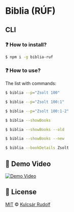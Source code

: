 # Biblia (RÚF)

## CLI

### ❓ How to install?

```bash
$ npm i -g biblia-ruf
```

### ❓ How to use?

The list with commands:

```bash
$ biblia --p="Zsolt 100"
```

```bash
$ biblia --p="Zsolt 100:1"
```

```bash
$ biblia --p="Zsolt 100:1-2"
```

```bash
$ biblia --showBooks
```

```bash
$ biblia --showBooks --old
```

```bash
$ biblia --showBooks --new
```

```bash
$ biblia --bookDetails Zsolt
```

## 🎥 Demo Video

[![Demo Video](https://img.youtube.com/vi/99baGzaIYWE/0.jpg)](https://www.youtube.com/watch?v=99baGzaIYWE)

## 📜 License

[MIT][license] © [Kulcsár Rudolf][website]

[license]: /LICENSE
[website]: https://kulcsarrudolf.com/
